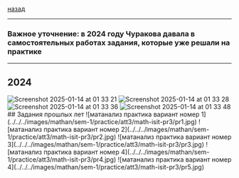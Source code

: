 [назад](mathan.md)
***
### Важное уточнение: в 2024 году Чуракова давала в самостоятельных работах задания, которые уже решали на практике
***
## 2024
<img width="299" alt="Screenshot 2025-01-14 at 01 33 21" src="https://github.com/user-attachments/assets/9f976baa-2c09-4114-8ede-3ab3ae5059ee" />
<img width="281" alt="Screenshot 2025-01-14 at 01 33 28" src="https://github.com/user-attachments/assets/de5c7523-a759-46df-862e-7723a74e8ef1" />
<img width="324" alt="Screenshot 2025-01-14 at 01 33 36" src="https://github.com/user-attachments/assets/e92a6055-f7b7-474c-a954-c4f6c39e3d11" />
<img width="323" alt="Screenshot 2025-01-14 at 01 33 48" src="https://github.com/user-attachments/assets/660804cb-4c7e-4ba9-88c4-f6817f345085" />
## Задания прошлых лет
![матанализ практика вариант номер 1](../../../images/mathan/sem-1/practice/att3/math-isit-pr3/pr1.jpg)
![матанализ практика вариант номер 2](../../../images/mathan/sem-1/practice/att3/math-isit-pr3/pr2.jpg)
![матанализ практика вариант номер 3](../../../images/mathan/sem-1/practice/att3/math-isit-pr3/pr3.jpg)
![матанализ практика вариант номер 4](../../../images/mathan/sem-1/practice/att3/math-isit-pr3/pr4.jpg)
![матанализ практика вариант номер 4](../../../images/mathan/sem-1/practice/att3/math-isit-pr3/pr5.jpg)
